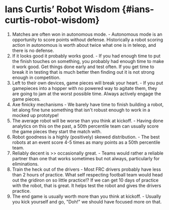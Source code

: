 # Ians Curtis’ Robot Wisdom {#ians-curtis-robot-wisdom}

1.  Matches are often won in autonomous mode. - Autonomous mode is an opportunity to score points without defense. Historically a robot scoring action in autonomous is worth about twice what one is in teleop, and there is no defense.
2.  If it looks good it probably works good. - If you had enough time to put the finish touches on something, you probably had enough time to make it work good. Get things done early and test often. If you get time to break it in testing that is much better then finding out it is not strong enough in competition.
3.  Left to their own devices, game pieces will break your heart. - If you put gamepieces into a hopper with no powered way to agitate them, they are going to jam at the worst possible time. Always actively engage the game pieces.
4.  Axe finicky mechanisms - We barely have time to finish building a robot, let along fine tune something that isn&#039;t robust enough to work in a mocked up prototype!
5.  The average robot will be worse than you think at kickoff. - Having done analytics on this on the past, a 50th percentile team can usually score the game pieces they start the match with.
6.  Robot goodness is a highly (positively) skewed distribution. - The best robots at an event score 4-5 times as many points as a 50th percentile team.
7.  Reliably decent is &gt;&gt; occasionally great. - Teams would rather a reliable partner than one that works sometimes but not always, particularly for eliminations.
8.  Train the heck out of the drivers - Most FRC drivers probably have less than 2 hours of practice. What self respecting football team would head out the gridiron on so little practice!? If we can get 10 days of practice with the robot, that is great. It helps test the robot and gives the drivers practice.
9.  The end game is usually worth more than you think at kickoff. - Usually you kick yourself and go, &quot;Doh!&quot; we should have focused more on that.